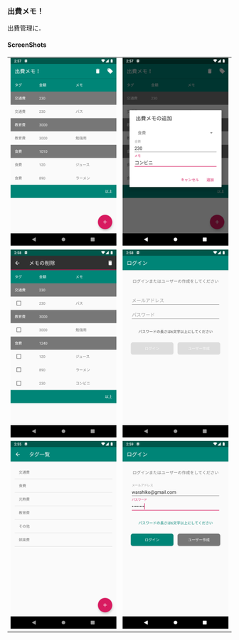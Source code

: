 ### 出費メモ！

出費管理に．

#### ScreenShots
|   |   |
|---|---|
| ![1](https://raw.githubusercontent.com/go-shibata/memo-expense/image/images/Screenshot_1584035831.png) | ![2](https://raw.githubusercontent.com/go-shibata/memo-expense/image/images/Screenshot_1584035868.png) |
| ![3](https://raw.githubusercontent.com/go-shibata/memo-expense/image/images/Screenshot_1584035884.png) | ![4](https://raw.githubusercontent.com/go-shibata/memo-expense/image/images/Screenshot_1584035936.png) |
| ![5](https://raw.githubusercontent.com/go-shibata/memo-expense/image/images/Screenshot_1584035735.png) | ![6](https://raw.githubusercontent.com/go-shibata/memo-expense/image/images/Screenshot_1584035957.png) |

